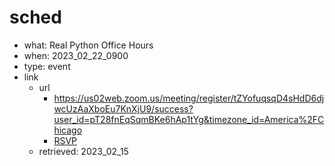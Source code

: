 # sched
- what: Real Python Office Hours
- when: 2023_02_22_0900
- type: event
- link
  - url
    - https://us02web.zoom.us/meeting/register/tZYofuqsqD4sHdD6djwcUzAaXboEu7KnXjU9/success?user_id=pT28fnEqSqmBKe6hAp1tYg&timezone_id=America%2FChicago
    - [RSVP](/doc/My/rsvp/doc_-_2023_02_15_Meeting_Registration_Success_-_Zoom.html)
  - retrieved: 2023_02_15

